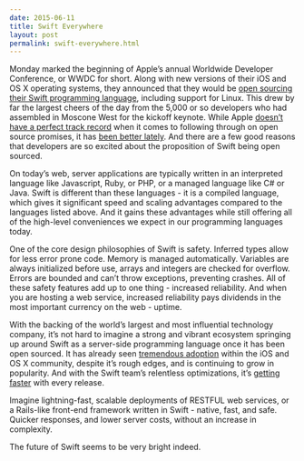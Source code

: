 ```yaml
---
date: 2015-06-11
title: Swift Everywhere
layout: post
permalink: swift-everywhere.html
---
```

Monday marked the beginning of Apple’s annual Worldwide Developer Conference, or WWDC for short. Along with new versions of their iOS and OS X operating systems, they announced that they would be [open sourcing their Swift programming language](https://developer.apple.com/swift/blog/?id=29), including support for Linux. This drew by far the largest cheers of the day from the 5,000 or so developers who had assembled in Moscone West for the kickoff keynote. While Apple [doesn’t have a perfect track record](http://www.imore.com/why-facetime-quality-might-have-dropped-why-apple-still-hasnt-released-it-open-standard-and-patent) when it comes to following through on open source promises, it has [been better lately](https://github.com/researchkit/researchkit). And there are a few good reasons that developers are so excited about the proposition of Swift being open sourced.

On today’s web, server applications are typically written in an interpreted language like Javascript, Ruby, or PHP, or a managed language like C# or Java. Swift is different than these languages - it is a compiled language, which gives it significant speed and scaling advantages compared to the languages listed above. And it gains these advantages while still offering all of the high-level conveniences we expect in our programming languages today.

One of the core design philosophies of Swift is safety. Inferred types allow for less error prone code. Memory is managed automatically. Variables are always initialized before use, arrays and integers are checked for overflow. Errors are bounded and can’t throw exceptions, preventing crashes. All of these safety features add up to one thing - increased reliability. And when you are hosting a web service, increased reliability pays dividends in the most important currency on the web - uptime.

With the backing of the world’s largest and most influential technology company, it’s not hard to imagine a strong and vibrant ecosystem springing up around Swift as a server-side programming language once it has been open sourced. It has already seen [tremendous adoption](http://redmonk.com/sogrady/2015/01/14/language-rankings-1-15/) within the iOS and OS X community, despite it’s rough edges, and is continuing to grow in popularity.  And with the Swift team’s relentless optimizations, it’s [getting](http://www.primatelabs.com/blog/2014/12/swift-performance/) [faster](http://www.primatelabs.com/blog/2015/02/swift-performance-updated/) with every release.

Imagine lightning-fast, scalable deployments of RESTFUL web services, or a Rails-like front-end framework written in Swift - native, fast, and safe. Quicker responses, and lower server costs, without an increase in complexity.

The future of Swift seems to be very bright indeed.
